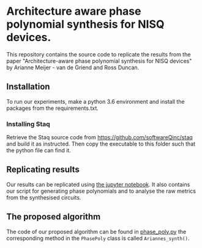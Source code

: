# Architecture aware phase polynomial synthesis for NISQ devices.
This repository contains the source code to replicate the results from the paper 
"Architecture-aware phase polynomial synthesis for NISQ devices" by Arianne Meijer - van de Griend and Ross Duncan.

## Installation
To run our experiments, make a python 3.6 environment and install the packages from the requirements.txt.

### Installing Staq
Retrieve the Staq source code from <https://github.com/softwareQinc/staq> and build it as instructed.
Then copy the executable to this folder such that the python file can find it.

## Replicating results
Our results can be replicated using [the jupyter notebook](Architecture%20aware%20phase%20polynomial%20synthesis.ipynb). 
It also contains our script for generating phase polynomials and to analyse the raw metrics from the synthesised circuits.

## The proposed algorithm
The code of our proposed algorithm can be found in [phase_poly.py](phase_poly.py) the corresponding method in the `PhasePoly` class is called `Ariannes_synth()`.

